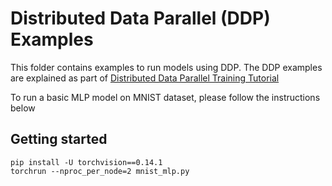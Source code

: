 # Distributed Data Parallel (DDP) Examples

This folder contains examples to run models using DDP. The DDP examples are explained as part of [Distributed Data Parallel Training Tutorial](https://awsdocs-neuron-staging.readthedocs-hosted.com/en/ddp_tutorial/frameworks/torch/torch-neuronx/tutorials/training/distributed_data_parallel.html)

To run a basic MLP model on MNIST dataset, please follow the instructions below

## Getting started

```
pip install -U torchvision==0.14.1
torchrun --nproc_per_node=2 mnist_mlp.py
```